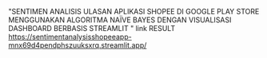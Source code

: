 "SENTIMEN ANALISIS ULASAN APLIKASI SHOPEE 
DI GOOGLE PLAY STORE MENGGUNAKAN ALGORITMA NAÏVE BAYES DENGAN VISUALISASI DASHBOARD BERBASIS STREAMLIT
"
link RESULT
https://sentimentanalysisshopeeapp-mnx69d4pendphszuuksxrq.streamlit.app/
